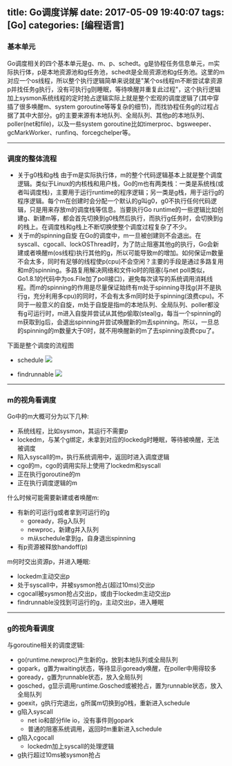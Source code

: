 title: Go调度详解
date: 2017-05-09 19:40:07
tags: [Go]
categories: [编程语言]
---

### 基本单元
Go调度相关的四个基本单元是g、m、p、schedt。g是协程任务信息单元，m实际执行体，p是本地资源池和g任务池，schedt是全局资源池和g任务池。这里的m对应一个os线程，所以整个执行逻辑简单来说就是"某个os线程m不断尝试拿资源p并找任务g执行，没有可执行g则睡眠，等待唤醒并重复此过程"，这个执行逻辑加上sysmon系统线程的定时抢占逻辑实际上就是整个宏观的调度逻辑了(其中穿插了很多唤醒m、system goroutine等等复杂的细节)，而找协程任务g的过程占据了其中大部分。g的主要来源有本地队列、全局队列、其他p的本地队列、poller(net和file)，以及一些system goroutine比如timerproc、bgsweeper、gcMarkWorker、runfinq、forcegchelper等。

----


### 调度的整体流程
+ 关于g0栈和g栈
由于m是实际执行体，m的整个代码逻辑基本上就是整个调度逻辑。类似于Linux的内核栈和用户栈，Go的m也有两类栈：一类是系统栈(或者叫调度栈)，主要用于运行runtime的程序逻辑；另一类是g栈，用于运行g的程序逻辑。每个m在创建时会分配一个默认的g叫g0，g0不执行任何代码逻辑，只是用来存放m的调度栈等信息。当要执行Go runtime的一些逻辑比如创建g、新建m等，都会首先切换到g0栈然后执行，而执行g任务时，会切换到g的栈上。在调度栈和g栈上不断切换使整个调度过程复杂了不少。
+ 关于m的spinning自旋
在Go的调度中，m一旦被创建则不会退出。在syscall、cgocall、lockOSThread时，为了防止阻塞其他g的执行，Go会新建或者唤醒m(os线程)执行其他的g，所以可能导致m的增加。如何保证m数量不会太多，同时有足够的线程使p(cpu)不会空闲？主要的手段是通过多路复用和m的spinning。多路复用解决网络和文件io时的阻塞(与net poll类似，Go1.8.1的代码中为os.File加了poll接口)，避免每次读写的系统调用消耗线程。而m的spinning的作用是尽量保证始终有m处于spinning寻找g(并不是执行g，充分利用多cpu)的同时，不会有太多m同时处于spinning(浪费cpu)。不同于一般意义的自旋，m处于自旋是指m的本地队列、全局队列、poller都没有g可运行时，m进入自旋并尝试从其他p偷取(steal)g，每当一个spinning的m获取到g后，会退出spinning并尝试唤醒新的m去spinning。所以，一旦总的spinning的m数量大于0时，就不用唤醒新的m了去spinning浪费cpu了。

下面是整个调度的流程图

+ schedule
![](images/schedule.png)

+ findrunnable
![](images/findrunnable.png)


----


### m的视角看调度

Go中的m大概可分为以下几种:
+ 系统线程，比如sysmon，其运行不需要p
+ lockedm，与某个g绑定，未拿到对应的lockedg时睡眠，等待被唤醒，无法被调度
+ 陷入syscall的m，执行系统调用中，返回时进入调度逻辑
+ cgo的m，cgo的调用实际上使用了lockedm和syscall
+ 正在执行goroutine的m
+ 正在执行调度逻辑的m

什么时候可能需要新建或者唤醒m:
+ 有新的可运行g或者拿到可运行的g
  + goready，将g入队列
  + newproc，新建g并入队列
  + m从schedule拿到g，自身退出spinning
+ 有p资源被释放handoff(p)

m何时交出资源p，并进入睡眠:
+ lockedm主动交出p
+ 处于syscall中，并被sysmon抢占(超过10ms)交出p
+ cgocall被sysmon抢占交出p，或由于lockedm主动交出p
+ findrunnable没找到可运行的g，主动交出p，进入睡眠


----


### g的视角看调度
与goroutine相关的调度逻辑:
+ go(runtime.newproc)产生新的g，放到本地队列或全局队列
+ gopark，g置为waiting状态，等待显示goready唤醒，在poller中用得较多
+ goready，g置为runnable状态，放入全局队列
+ gosched，g显示调用runtime.Gosched或被抢占，置为runnable状态，放入全局队列
+ goexit，g执行完退出，g所属m切换到g0栈，重新进入schedule
+ g陷入syscall
  + net io和部分file io，没有事件则gopark
  + 普通的阻塞系统调用，返回时m重新进入schedule
+ g陷入cgocall
  + lockedm加上syscall的处理逻辑
+ g执行超过10ms被sysmon抢占


